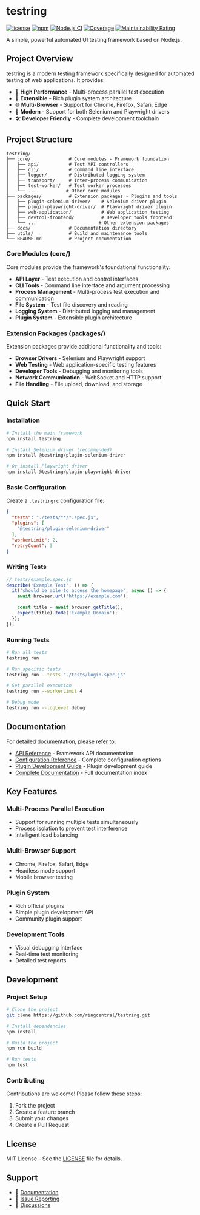 # testring

[![license](https://img.shields.io/github/license/ringcentral/testring.svg)](https://github.com/ringcentral/testring/blob/master/LICENSE)
[![npm](https://img.shields.io/npm/v/testring.svg)](https://www.npmjs.com/package/testring)
[![Node.js CI](https://github.com/ringcentral/testring/actions/workflows/node.js.yml/badge.svg)](https://github.com/ringcentral/testring/actions/workflows/node.js.yml)
[![Coverage](https://sonarcloud.io/api/project_badges/measure?project=ringcentral_testring&metric=coverage)](https://sonarcloud.io/summary/new_code?id=ringcentral_testring)
[![Maintainability Rating](https://sonarcloud.io/api/project_badges/measure?project=ringcentral_testring&metric=sqale_rating)](https://sonarcloud.io/summary/new_code?id=ringcentral_testring)

A simple, powerful automated UI testing framework based on Node.js.

## Project Overview

testring is a modern testing framework specifically designed for automated testing of web applications. It provides:

- 🚀 **High Performance** - Multi-process parallel test execution
- 🔧 **Extensible** - Rich plugin system architecture
- 🌐 **Multi-Browser** - Support for Chrome, Firefox, Safari, Edge
- 📱 **Modern** - Support for both Selenium and Playwright drivers
- 🛠️ **Developer Friendly** - Complete development toolchain

## Project Structure

```
testring/
├── core/              # Core modules - Framework foundation
│   ├── api/           # Test API controllers
│   ├── cli/           # Command line interface
│   ├── logger/        # Distributed logging system
│   ├── transport/     # Inter-process communication
│   ├── test-worker/   # Test worker processes
│   └── ...           # Other core modules
├── packages/          # Extension packages - Plugins and tools
│   ├── plugin-selenium-driver/    # Selenium driver plugin
│   ├── plugin-playwright-driver/  # Playwright driver plugin
│   ├── web-application/           # Web application testing
│   ├── devtool-frontend/          # Developer tools frontend
│   └── ...                       # Other extension packages
├── docs/              # Documentation directory
├── utils/             # Build and maintenance tools
└── README.md          # Project documentation
```

### Core Modules (core/)

Core modules provide the framework's foundational functionality:

- **API Layer** - Test execution and control interfaces
- **CLI Tools** - Command line interface and argument processing
- **Process Management** - Multi-process test execution and communication
- **File System** - Test file discovery and reading
- **Logging System** - Distributed logging and management
- **Plugin System** - Extensible plugin architecture

### Extension Packages (packages/)

Extension packages provide additional functionality and tools:

- **Browser Drivers** - Selenium and Playwright support
- **Web Testing** - Web application-specific testing features
- **Developer Tools** - Debugging and monitoring tools
- **Network Communication** - WebSocket and HTTP support
- **File Handling** - File upload, download, and storage

## Quick Start

### Installation

```bash
# Install the main framework
npm install testring

# Install Selenium driver (recommended)
npm install @testring/plugin-selenium-driver

# Or install Playwright driver
npm install @testring/plugin-playwright-driver
```

### Basic Configuration

Create a `.testringrc` configuration file:

```json
{
  "tests": "./tests/**/*.spec.js",
  "plugins": [
    "@testring/plugin-selenium-driver"
  ],
  "workerLimit": 2,
  "retryCount": 3
}
```

### Writing Tests

```javascript
// tests/example.spec.js
describe('Example Test', () => {
  it('should be able to access the homepage', async () => {
    await browser.url('https://example.com');

    const title = await browser.getTitle();
    expect(title).toBe('Example Domain');
  });
});
```

### Running Tests

```bash
# Run all tests
testring run

# Run specific tests
testring run --tests "./tests/login.spec.js"

# Set parallel execution
testring run --workerLimit 4

# Debug mode
testring run --logLevel debug
```

## Documentation

For detailed documentation, please refer to:

- [API Reference](docs/api/README.md) - Framework API documentation
- [Configuration Reference](docs/configuration/README.md) - Complete configuration options
- [Plugin Development Guide](docs/guides/plugin-development.md) - Plugin development guide
- [Complete Documentation](docs/README.md) - Full documentation index

## Key Features

### Multi-Process Parallel Execution
- Support for running multiple tests simultaneously
- Process isolation to prevent test interference
- Intelligent load balancing

### Multi-Browser Support
- Chrome, Firefox, Safari, Edge
- Headless mode support
- Mobile browser testing

### Plugin System
- Rich official plugins
- Simple plugin development API
- Community plugin support

### Development Tools
- Visual debugging interface
- Real-time test monitoring
- Detailed test reports

## Development

### Project Setup
```bash
# Clone the project
git clone https://github.com/ringcentral/testring.git

# Install dependencies
npm install

# Build the project
npm run build

# Run tests
npm test
```

### Contributing

Contributions are welcome! Please follow these steps:
1. Fork the project
2. Create a feature branch
3. Submit your changes
4. Create a Pull Request

## License

MIT License - See the [LICENSE](LICENSE) file for details.

## Support

- 📖 [Documentation](docs/)
- 🐛 [Issue Reporting](https://github.com/ringcentral/testring/issues)
- 💬 [Discussions](https://github.com/ringcentral/testring/discussions)
